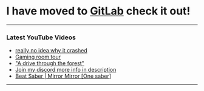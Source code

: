 # I have moved to [GitLab](https://gitlab.com/ExpertNugget) check it out!
---

### Latest YouTube Videos
<!-- YOUTUBE:START -->
- [really no idea why it crashed](https://www.youtube.com/watch?v=yxaezaL1um8)
- [Gaming room tour](https://www.youtube.com/watch?v=-_XX5fDJhIY)
- [&quot;A drive through the forest&quot;](https://www.youtube.com/watch?v=2kqMpJmiPOE)
- [Join my discord more info in description](https://www.youtube.com/watch?v=QRIIjcmBPvU)
- [Beat Saber | Mirror Mirror [One saber]](https://www.youtube.com/watch?v=t3kUoiKJXvc)
<!-- YOUTUBE:END -->

---

[Twitch]: https://twitch.tv/expertnugget
[Youtube]:https://https://www.youtube.com/channel/UCnAIFEysXmB-Yb3LqmOKIFg
